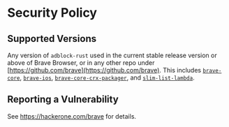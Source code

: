 # Security Policy

## Supported Versions

Any version of `adblock-rust` used in the current stable release version or above of Brave Browser, or in any other repo under [https://github.com/brave](https://github.com/brave).
This includes [`brave-core`](https://github.com/brave/brave-core), [`brave-ios`](https://github.com/brave/brave-ios), [`brave-core-crx-packager`](https://github.com/brave/brave-core-crx-packager), and [`slim-list-lambda`](https://github.com/brave/slim-list-lambda).

## Reporting a Vulnerability

See https://hackerone.com/brave for details.
